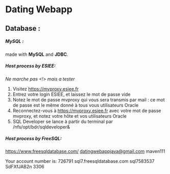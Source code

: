# Dating Webapp




## Database : 

##### MySQL : 
made with **MySQL** and **JDBC**.

##### Host process by **ESIEE**: 
*Ne marche pas <!> mais a tester*
1. Visitez https://mvproxy.esiee.fr
2. Entrez votre login ESIEE, et laissez le mot de passe vide
3. Notez le mot de passe mvproxy qui vous sera transmis par mail : ce mot de passe est
   le même donné à tous vous utilisateurs Oracle
4. Reconnectez-vous à https://mvproxy.esiee.fr avec votre mot de passe mvproxy, et
   notez votre hôte et vos utilisateurs Oracle
5. SQL Developer se lance à partir du terminal par /nfs/opt/bdr/sqldeveloper&


##### Host process by **FreeSQL**: 
https://www.freesqldatabase.com/ 
datingwebappjava@gmail.com maven111

Your account number is: 726791
sql7.freesqldatabase.com
sql7583537
SdFXfJAB2n
3306